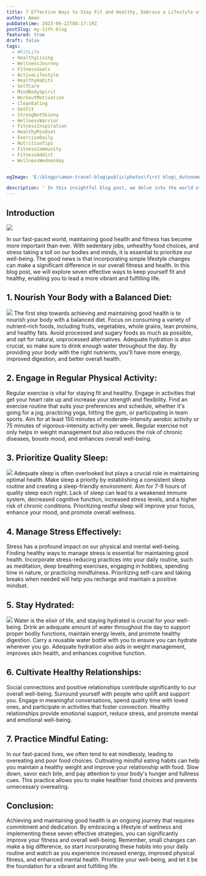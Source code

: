 ```yaml
---
title: 7 Effective Ways to Stay Fit and Healthy, Embrace a Lifestyle of Wellness
author: Aman
pubDatetime: 2023-06-22T08:17:19Z
postSlug: my-11th-blog
featured: true
draft: false
tags:
  - #FitLife
  - HealthyLiving
  - WellnessJourney
  - FitnessGoals
  - ActiveLifestyle
  - HealthyHabits
  - SelfCare
  - MindBodySpirit
  - WorkoutMotivation
  - CleanEating
  - GetFit
  - StrongNotSkinny
  - WellnessWarrior
  - FitnessInspiration
  - HealthyMindset
  - ExerciseDaily
  - NutritionTips
  - FitnessCommunity
  - FitnessAddict
  - WellnessWednesday


ogImage: 'E:\blogpr\aman-travel-blog\public\photos\first blog\_Autonomous Wea 0.png'

description: ' In this insightful blog post, we delve into the world of fitness and well-being, exploring effective ways to stay fit and healthy by embracing a lifestyle of wellness. Discover practical strategies that empower you to prioritize your physical and mental health amidst the demands of modern life'
---
```


## Introduction


![](https://www.bing.com/images/create/7-effective-ways-to-stay-fit-and-healthy3a-embrace-/6495fdd6be8e4bcf9303d38685ed53a9?id=S9YyNnG61HGTj2ENprLeFQ%3d%3d&view=detailv2&idpp=genimg&FORM=GCRIDP&mode=overlay)


In our fast-paced world, maintaining good health and fitness has become more important than ever. With sedentary jobs, unhealthy food choices, and stress taking a toll on our bodies and minds, it is essential to prioritize our well-being. The good news is that incorporating simple lifestyle changes can make a significant difference in our overall fitness and health. In this blog post, we will explore seven effective ways to keep yourself fit and healthy, enabling you to lead a more vibrant and fulfilling life.

## 1. Nourish Your Body with a Balanced Diet:

![](https://www.bing.com/images/create/7-effective-ways-to-stay-fit-and-healthy3a-embrace-/6495fdd6be8e4bcf9303d38685ed53a9?id=S9YyNnG61HGTj2ENprLeFQ%3d%3d&view=detailv2&idpp=genimg&FORM=GCRIDP&mode=overlay)
The first step towards achieving and maintaining good health is to nourish your body with a balanced diet. Focus on consuming a variety of nutrient-rich foods, including fruits, vegetables, whole grains, lean proteins, and healthy fats. Avoid processed and sugary foods as much as possible, and opt for natural, unprocessed alternatives. Adequate hydration is also crucial, so make sure to drink enough water throughout the day. By providing your body with the right nutrients, you'll have more energy, improved digestion, and better overall health.

## 2. Engage in Regular Physical Activity:


Regular exercise is vital for staying fit and healthy. Engage in activities that get your heart rate up and increase your strength and flexibility. Find an exercise routine that suits your preferences and schedule, whether it's going for a jog, practicing yoga, hitting the gym, or participating in team sports. Aim for at least 150 minutes of moderate-intensity aerobic activity or 75 minutes of vigorous-intensity activity per week. Regular exercise not only helps in weight management but also reduces the risk of chronic diseases, boosts mood, and enhances overall well-being.

## 3. Prioritize Quality Sleep:

![](https://www.bing.com/images/create/prioritize-quality-sleep/6495fec45add424397804ef1c6309dea?id=FhDM2ZhVXPTMNtIYtZy2kA%3d%3d&view=detailv2&idpp=genimg&FORM=GCRIDP&mode=overlay)
Adequate sleep is often overlooked but plays a crucial role in maintaining optimal health. Make sleep a priority by establishing a consistent sleep routine and creating a sleep-friendly environment. Aim for 7-9 hours of quality sleep each night. Lack of sleep can lead to a weakened immune system, decreased cognitive function, increased stress levels, and a higher risk of chronic conditions. Prioritizing restful sleep will improve your focus, enhance your mood, and promote overall wellness.

## 4. Manage Stress Effectively:

Stress has a profound impact on our physical and mental well-being. Finding healthy ways to manage stress is essential for maintaining good health. Incorporate stress-reducing practices into your daily routine, such as meditation, deep breathing exercises, engaging in hobbies, spending time in nature, or practicing mindfulness. Prioritizing self-care and taking breaks when needed will help you recharge and maintain a positive mindset.

## 5. Stay Hydrated:

![](https://www.bing.com/images/create/woman-drinking-glass-of-water/6495ffd14e534a3b91ba4ad67b4e413a?id=AyziLI%2fLE85hX6fAjuYSTQ%3d%3d&view=detailv2&idpp=genimg&FORM=GCRIDP&mode=overlay)
Water is the elixir of life, and staying hydrated is crucial for your well-being. Drink an adequate amount of water throughout the day to support proper bodily functions, maintain energy levels, and promote healthy digestion. Carry a reusable water bottle with you to ensure you can hydrate wherever you go. Adequate hydration also aids in weight management, improves skin health, and enhances cognitive function.

## 6. Cultivate Healthy Relationships:
Social connections and positive relationships contribute significantly to our overall well-being. Surround yourself with people who uplift and support you. Engage in meaningful conversations, spend quality time with loved ones, and participate in activities that foster connection. Healthy relationships provide emotional support, reduce stress, and promote mental and emotional well-being.

## 7. Practice Mindful Eating:
In our fast-paced lives, we often tend to eat mindlessly, leading to overeating and poor food choices. Cultivating mindful eating habits can help you maintain a healthy weight and improve your relationship with food. Slow down, savor each bite, and pay attention to your body's hunger and fullness cues. This practice allows you to make healthier food choices and prevents unnecessary overeating.

## Conclusion:

Achieving and maintaining good health is an ongoing journey that requires commitment and dedication. By embracing a lifestyle of wellness and implementing these seven effective strategies, you can significantly improve your fitness and overall well-being. Remember, small changes can make a big difference, so start incorporating these habits into your daily routine and watch as you experience increased energy, improved physical fitness, and enhanced mental health. Prioritize your well-being, and let it be the foundation for a vibrant and fulfilling life.